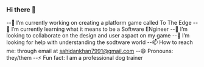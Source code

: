 ### Hi there 👋




--🔭 I’m currently working on creating a platform game called To The Edge
--🌱 I’m currently learning what it means to be a Software ENgineer
--👯 I’m looking to collaborate on the design and user aspact on my game
--🤔 I’m looking for help with understanding the sodtware world
--📫 How to reach me: through email at sahidankhan7991@gmail.com 
--😄 Pronouns: they/them
--⚡ Fun fact: I am a professional dog trainer

